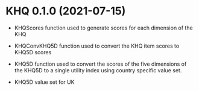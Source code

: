
# KHQ 0.1.0 (2021-07-15)


* KHQScores function used to generate scores for each dimension of the KHQ

* KHQConvKHQ5D function used to convert the KHQ item scores to KHQ5D scores

* KHQ5D function used to convert the scores of the five dimensions of the KHQ5D 
to a single utility index using country specific value set.

* KHQ5D value set for UK
